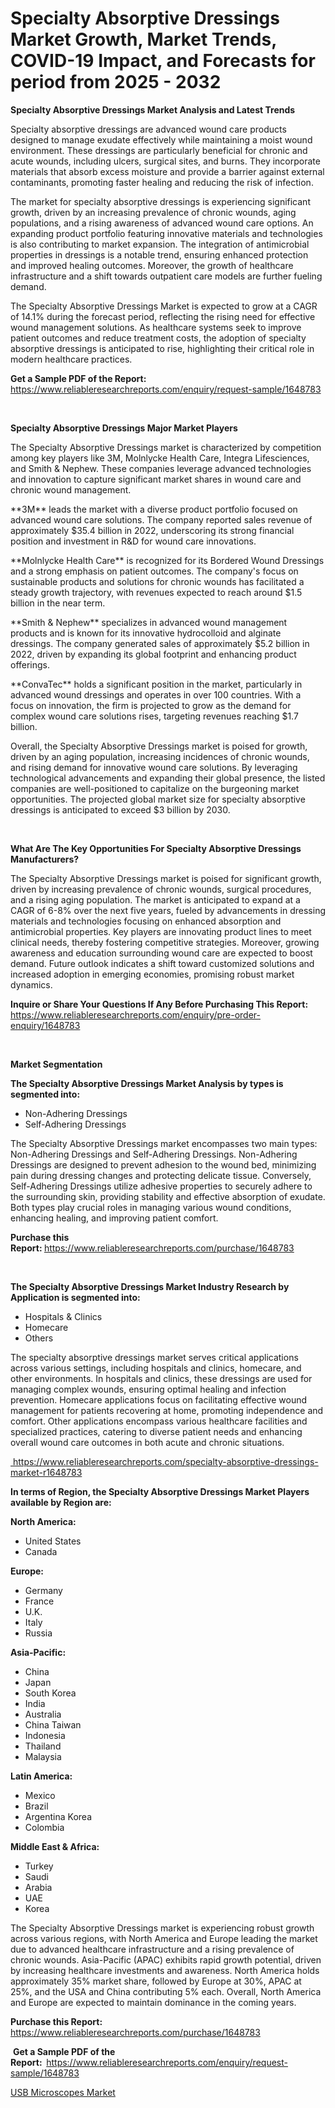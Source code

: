<p><h1>Specialty Absorptive Dressings Market Growth, Market Trends, COVID-19 Impact, and Forecasts for period from 2025 - 2032</h1></p><p><strong>Specialty Absorptive Dressings Market Analysis and Latest Trends</strong></p>
<p><p>Specialty absorptive dressings are advanced wound care products designed to manage exudate effectively while maintaining a moist wound environment. These dressings are particularly beneficial for chronic and acute wounds, including ulcers, surgical sites, and burns. They incorporate materials that absorb excess moisture and provide a barrier against external contaminants, promoting faster healing and reducing the risk of infection.</p><p>The market for specialty absorptive dressings is experiencing significant growth, driven by an increasing prevalence of chronic wounds, aging populations, and a rising awareness of advanced wound care options. An expanding product portfolio featuring innovative materials and technologies is also contributing to market expansion. The integration of antimicrobial properties in dressings is a notable trend, ensuring enhanced protection and improved healing outcomes. Moreover, the growth of healthcare infrastructure and a shift towards outpatient care models are further fueling demand.</p><p>The Specialty Absorptive Dressings Market is expected to grow at a CAGR of 14.1% during the forecast period, reflecting the rising need for effective wound management solutions. As healthcare systems seek to improve patient outcomes and reduce treatment costs, the adoption of specialty absorptive dressings is anticipated to rise, highlighting their critical role in modern healthcare practices.</p></p>
<p><strong>Get a Sample PDF of the Report:&nbsp;</strong> <a href="https://www.reliableresearchreports.com/enquiry/request-sample/1648783?utm_campaign=3078&utm_medium=2&utm_source=Github&utm_content=ia&utm_term=03032025&utm_id=specialty-absorptive-dressings">https://www.reliableresearchreports.com/enquiry/request-sample/1648783</a></p>
<p>&nbsp;</p>
<p><strong>Specialty Absorptive Dressings Major Market Players</strong></p>
<p><p>The Specialty Absorptive Dressings market is characterized by competition among key players like 3M, Molnlycke Health Care, Integra Lifesciences, and Smith & Nephew. These companies leverage advanced technologies and innovation to capture significant market shares in wound care and chronic wound management.</p><p>**3M** leads the market with a diverse product portfolio focused on advanced wound care solutions. The company reported sales revenue of approximately $35.4 billion in 2022, underscoring its strong financial position and investment in R&D for wound care innovations.</p><p>**Molnlycke Health Care** is recognized for its Bordered Wound Dressings and a strong emphasis on patient outcomes. The company's focus on sustainable products and solutions for chronic wounds has facilitated a steady growth trajectory, with revenues expected to reach around $1.5 billion in the near term.</p><p>**Smith & Nephew** specializes in advanced wound management products and is known for its innovative hydrocolloid and alginate dressings. The company generated sales of approximately $5.2 billion in 2022, driven by expanding its global footprint and enhancing product offerings.</p><p>**ConvaTec** holds a significant position in the market, particularly in advanced wound dressings and operates in over 100 countries. With a focus on innovation, the firm is projected to grow as the demand for complex wound care solutions rises, targeting revenues reaching $1.7 billion.</p><p>Overall, the Specialty Absorptive Dressings market is poised for growth, driven by an aging population, increasing incidences of chronic wounds, and rising demand for innovative wound care solutions. By leveraging technological advancements and expanding their global presence, the listed companies are well-positioned to capitalize on the burgeoning market opportunities. The projected global market size for specialty absorptive dressings is anticipated to exceed $3 billion by 2030.</p></p>
<p>&nbsp;</p>
<p><strong>What Are The Key Opportunities For Specialty Absorptive Dressings Manufacturers?</strong></p>
<p><p>The Specialty Absorptive Dressings market is poised for significant growth, driven by increasing prevalence of chronic wounds, surgical procedures, and a rising aging population. The market is anticipated to expand at a CAGR of 6-8% over the next five years, fueled by advancements in dressing materials and technologies focusing on enhanced absorption and antimicrobial properties. Key players are innovating product lines to meet clinical needs, thereby fostering competitive strategies. Moreover, growing awareness and education surrounding wound care are expected to boost demand. Future outlook indicates a shift toward customized solutions and increased adoption in emerging economies, promising robust market dynamics.</p></p>
<p><strong>Inquire or Share Your Questions If Any Before Purchasing This Report:</strong> <a href="https://www.reliableresearchreports.com/enquiry/pre-order-enquiry/1648783?utm_campaign=3078&utm_medium=2&utm_source=Github&utm_content=ia&utm_term=03032025&utm_id=specialty-absorptive-dressings">https://www.reliableresearchreports.com/enquiry/pre-order-enquiry/1648783</a></p>
<p>&nbsp;</p>
<p><strong>Market Segmentation</strong></p>
<p><strong>The Specialty Absorptive Dressings Market Analysis by types is segmented into:</strong></p>
<p><ul><li>Non-Adhering Dressings</li><li>Self-Adhering Dressings</li></ul></p>
<p><p>The Specialty Absorptive Dressings market encompasses two main types: Non-Adhering Dressings and Self-Adhering Dressings. Non-Adhering Dressings are designed to prevent adhesion to the wound bed, minimizing pain during dressing changes and protecting delicate tissue. Conversely, Self-Adhering Dressings utilize adhesive properties to securely adhere to the surrounding skin, providing stability and effective absorption of exudate. Both types play crucial roles in managing various wound conditions, enhancing healing, and improving patient comfort.</p></p>
<p><strong>Purchase this Report:&nbsp;</strong><a href="https://www.reliableresearchreports.com/purchase/1648783?utm_campaign=3078&utm_medium=2&utm_source=Github&utm_content=ia&utm_term=03032025&utm_id=specialty-absorptive-dressings">https://www.reliableresearchreports.com/purchase/1648783</a></p>
<p>&nbsp;</p>
<p><strong>The Specialty Absorptive Dressings Market Industry Research by Application is segmented into:</strong></p>
<p><ul><li>Hospitals & Clinics</li><li>Homecare</li><li>Others</li></ul></p>
<p><p>The specialty absorptive dressings market serves critical applications across various settings, including hospitals and clinics, homecare, and other environments. In hospitals and clinics, these dressings are used for managing complex wounds, ensuring optimal healing and infection prevention. Homecare applications focus on facilitating effective wound management for patients recovering at home, promoting independence and comfort. Other applications encompass various healthcare facilities and specialized practices, catering to diverse patient needs and enhancing overall wound care outcomes in both acute and chronic situations.</p></p>
<p><a href="https://www.reliableresearchreports.com/specialty-absorptive-dressings-market-r1648783?utm_campaign=3078&utm_medium=2&utm_source=Github&utm_content=ia&utm_term=03032025&utm_id=specialty-absorptive-dressings">&nbsp;https://www.reliableresearchreports.com/specialty-absorptive-dressings-market-r1648783</a></p>
<p><strong>In terms of Region, the Specialty Absorptive Dressings Market Players available by Region are:</strong></p>
<p>
    <p> <strong> North America: </strong>
        <ul>
            <li>United States</li>
            <li>Canada</li>
        </ul>
        </p> 
    <p> <strong> Europe: </strong>
        <ul>
            <li>Germany</li>
            <li>France</li>
            <li>U.K.</li>
            <li>Italy</li>
            <li>Russia</li>
        </ul>
        </p> 
    <p> <strong> Asia-Pacific: </strong>
        <ul>
            <li>China</li>
            <li>Japan</li>
            <li>South Korea</li>
            <li>India</li>
            <li>Australia</li>
            <li>China Taiwan</li>
            <li>Indonesia</li>
            <li>Thailand</li>
            <li>Malaysia</li>
        </ul>
        </p> 
    <p> <strong> Latin America: </strong>
        <ul>
            <li>Mexico</li>
            <li>Brazil</li>
            <li>Argentina Korea</li>
            <li>Colombia</li>
        </ul>
        </p> 
    <p> <strong> Middle East & Africa: </strong>
        <ul>
            <li>Turkey</li>
            <li>Saudi</li>
            <li>Arabia</li>
            <li>UAE</li>
            <li>Korea</li>
        </ul>
    </p>
    </p>
<p><p>The Specialty Absorptive Dressings market is experiencing robust growth across various regions, with North America and Europe leading the market due to advanced healthcare infrastructure and a rising prevalence of chronic wounds. Asia-Pacific (APAC) exhibits rapid growth potential, driven by increasing healthcare investments and awareness. North America holds approximately 35% market share, followed by Europe at 30%, APAC at 25%, and the USA and China contributing 5% each. Overall, North America and Europe are expected to maintain dominance in the coming years.</p></p>
<p><strong>Purchase this Report: </strong><a href="https://www.reliableresearchreports.com/purchase/1648783?utm_campaign=3078&utm_medium=2&utm_source=Github&utm_content=ia&utm_term=03032025&utm_id=specialty-absorptive-dressings">https://www.reliableresearchreports.com/purchase/1648783</a></p>
<p>&nbsp;<strong>Get a Sample PDF of the Report:&nbsp;&nbsp;</strong><a href="https://www.reliableresearchreports.com/enquiry/request-sample/1648783?utm_campaign=3078&utm_medium=2&utm_source=Github&utm_content=ia&utm_term=03032025&utm_id=specialty-absorptive-dressings">https://www.reliableresearchreports.com/enquiry/request-sample/1648783</a></p>
<p><strong></strong></p>
<p><p><a href="https://github.com/lynlynyusay/Market-Research-Report-List-1/blob/main/usb-microscopes-market.md?utm_campaign=3078&utm_medium=2&utm_source=Github&utm_content=ia&utm_term=03032025&utm_id=specialty-absorptive-dressings">USB Microscopes Market</a></p></p>